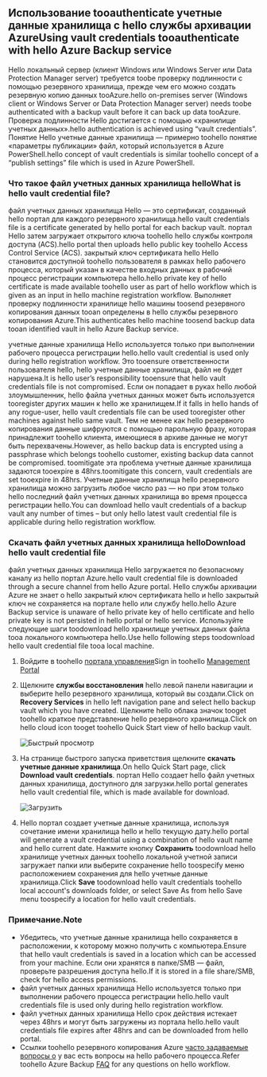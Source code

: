 ## <a name="using-vault-credentials-tooauthenticate-with-hello-azure-backup-service"></a><span data-ttu-id="7b69a-101">Использование tooauthenticate учетные данные хранилища с hello службы архивации Azure</span><span class="sxs-lookup"><span data-stu-id="7b69a-101">Using vault credentials tooauthenticate with hello Azure Backup service</span></span>
<span data-ttu-id="7b69a-102">Hello локальный сервер (клиент Windows или Windows Server или Data Protection Manager server) требуется toobe проверку подлинности с помощью резервного хранилища, прежде чем его можно создать резервную копию данных tooAzure.</span><span class="sxs-lookup"><span data-stu-id="7b69a-102">hello on-premises server (Windows client or Windows Server or Data Protection Manager server) needs toobe authenticated with a backup vault before it can back up data tooAzure.</span></span> <span data-ttu-id="7b69a-103">Проверка подлинности Hello достигается с помощью «хранилище учетных данных».</span><span class="sxs-lookup"><span data-stu-id="7b69a-103">hello authentication is achieved using “vault credentials”.</span></span> <span data-ttu-id="7b69a-104">Понятие Hello учетные данные хранилища — примерно toohello понятие «параметры публикации» файл, который используется в Azure PowerShell.</span><span class="sxs-lookup"><span data-stu-id="7b69a-104">hello concept of vault credentials is similar toohello concept of a “publish settings” file which is used in Azure PowerShell.</span></span>

### <a name="what-is-hello-vault-credential-file"></a><span data-ttu-id="7b69a-105">Что такое файл учетных данных хранилища hello</span><span class="sxs-lookup"><span data-stu-id="7b69a-105">What is hello vault credential file?</span></span>
<span data-ttu-id="7b69a-106">файл учетных данных хранилища Hello — это сертификат, созданный hello портал для каждого резервного хранилища.</span><span class="sxs-lookup"><span data-stu-id="7b69a-106">hello vault credentials file is a certificate generated by hello portal for each backup vault.</span></span> <span data-ttu-id="7b69a-107">портал Hello затем загружает открытого ключа toohello hello службы контроля доступа (ACS).</span><span class="sxs-lookup"><span data-stu-id="7b69a-107">hello portal then uploads hello public key toohello Access Control Service (ACS).</span></span> <span data-ttu-id="7b69a-108">закрытый ключ сертификата hello Hello становится доступной toohello пользователя в рамках hello рабочего процесса, который указан в качестве входных данных в рабочий процесс регистрации компьютера hello.</span><span class="sxs-lookup"><span data-stu-id="7b69a-108">hello private key of hello certificate is made available toohello user as part of hello workflow which is given as an input in hello machine registration workflow.</span></span> <span data-ttu-id="7b69a-109">Выполняет проверку подлинности хранилище hello машины toosend резервного копирования данных tooan определены в hello службы резервного копирования Azure.</span><span class="sxs-lookup"><span data-stu-id="7b69a-109">This authenticates hello machine toosend backup data tooan identified vault in hello Azure Backup service.</span></span>

<span data-ttu-id="7b69a-110">учетные данные хранилища Hello используется только при выполнении рабочего процесса регистрации hello.</span><span class="sxs-lookup"><span data-stu-id="7b69a-110">hello vault credential is used only during hello registration workflow.</span></span> <span data-ttu-id="7b69a-111">Это tooensure ответственности пользователя hello, hello учетные данные хранилища, файл не будет нарушена.</span><span class="sxs-lookup"><span data-stu-id="7b69a-111">It is hello user’s responsibility tooensure that hello vault credentials file is not compromised.</span></span> <span data-ttu-id="7b69a-112">Если он попадает в руках hello любой злоумышленник, hello файла учетных данных может быть используется tooregister других машин к hello же хранилищем.</span><span class="sxs-lookup"><span data-stu-id="7b69a-112">If it falls in hello hands of any rogue-user, hello vault credentials file can be used tooregister other machines against hello same vault.</span></span> <span data-ttu-id="7b69a-113">Тем не менее как hello резервного копирования данные шифруются с помощью парольную фразу, которая принадлежит toohello клиента, имеющиеся в архиве данные не могут быть перехвачены.</span><span class="sxs-lookup"><span data-stu-id="7b69a-113">However, as hello backup data is encrypted using a passphrase which belongs toohello customer, existing backup data cannot be compromised.</span></span> <span data-ttu-id="7b69a-114">toomitigate эта проблема учетные данные хранилища задаются tooexpire в 48hrs.</span><span class="sxs-lookup"><span data-stu-id="7b69a-114">toomitigate this concern, vault credentials are set tooexpire in 48hrs.</span></span> <span data-ttu-id="7b69a-115">Учетные данные хранилища hello резервного хранилища можно загрузить любое число раз — но при этом только hello последний файл учетных данных хранилища во время процесса регистрации hello.</span><span class="sxs-lookup"><span data-stu-id="7b69a-115">You can download hello vault credentials of a backup vault any number of times – but only hello latest vault credential file is applicable during hello registration workflow.</span></span>

### <a name="download-hello-vault-credential-file"></a><span data-ttu-id="7b69a-116">Скачать файл учетных данных хранилища hello</span><span class="sxs-lookup"><span data-stu-id="7b69a-116">Download hello vault credential file</span></span>
<span data-ttu-id="7b69a-117">файл учетных данных хранилища Hello загружается по безопасному каналу из hello портал Azure.</span><span class="sxs-lookup"><span data-stu-id="7b69a-117">hello vault credential file is downloaded through a secure channel from hello Azure portal.</span></span> <span data-ttu-id="7b69a-118">Hello службы архивации Azure не знает о hello закрытый ключ сертификата hello и hello закрытый ключ не сохраняется на портале hello или службу hello.</span><span class="sxs-lookup"><span data-stu-id="7b69a-118">hello Azure Backup service is unaware of hello private key of hello certificate and hello private key is not persisted in hello portal or hello service.</span></span> <span data-ttu-id="7b69a-119">Используйте следующие шаги toodownload hello хранилище учетных данных файла tooa локального компьютера hello.</span><span class="sxs-lookup"><span data-stu-id="7b69a-119">Use hello following steps toodownload hello vault credential file tooa local machine.</span></span>

1. <span data-ttu-id="7b69a-120">Войдите в toohello [портала управления](https://manage.windowsazure.com/)</span><span class="sxs-lookup"><span data-stu-id="7b69a-120">Sign in toohello [Management Portal](https://manage.windowsazure.com/)</span></span>
2. <span data-ttu-id="7b69a-121">Щелкните **службы восстановления** hello левой панели навигации и выберите hello резервного хранилища, который вы создали.</span><span class="sxs-lookup"><span data-stu-id="7b69a-121">Click on **Recovery Services** in hello left navigation pane and select hello backup vault which you have created.</span></span> <span data-ttu-id="7b69a-122">Щелкните hello облака значок tooget toohello краткое представление hello резервного хранилища.</span><span class="sxs-lookup"><span data-stu-id="7b69a-122">Click on hello cloud icon tooget toohello Quick Start view of hello backup vault.</span></span>
   
   ![Быстрый просмотр](./media/backup-download-credentials/quickview.png)
3. <span data-ttu-id="7b69a-124">На странице быстрого запуска приветствия щелкните **скачать учетные данные хранилища**.</span><span class="sxs-lookup"><span data-stu-id="7b69a-124">On hello Quick Start page, click **Download vault credentials**.</span></span> <span data-ttu-id="7b69a-125">портал Hello создает hello файл учетных данных хранилища, доступного для загрузки.</span><span class="sxs-lookup"><span data-stu-id="7b69a-125">hello  portal generates hello vault credential file, which is made available for download.</span></span>
   
   ![Загрузить](./media/backup-download-credentials/downloadvc.png)
4. <span data-ttu-id="7b69a-127">Hello портал создает учетные данные хранилища, используя сочетание имени хранилища hello и hello текущую дату.</span><span class="sxs-lookup"><span data-stu-id="7b69a-127">hello portal will generate a vault credential using a combination of hello vault name and hello current date.</span></span> <span data-ttu-id="7b69a-128">Нажмите кнопку **Сохранить** toodownload hello хранилище учетных данных toohello локальной учетной записи загружает папки или выберите сохранение hello toospecify меню расположением сохранения для hello учетные данные хранилища.</span><span class="sxs-lookup"><span data-stu-id="7b69a-128">Click **Save** toodownload hello vault credentials toohello local account's downloads folder, or select Save As from hello Save menu toospecify a location for hello vault credentials.</span></span>

### <a name="note"></a><span data-ttu-id="7b69a-129">Примечание.</span><span class="sxs-lookup"><span data-stu-id="7b69a-129">Note</span></span>
* <span data-ttu-id="7b69a-130">Убедитесь, что учетные данные хранилища hello сохраняется в расположении, к которому можно получить с компьютера.</span><span class="sxs-lookup"><span data-stu-id="7b69a-130">Ensure that hello vault credentials is saved in a location which can be accessed from your machine.</span></span> <span data-ttu-id="7b69a-131">Если они хранятся в папке/SMB — файл, проверьте разрешения доступа hello.</span><span class="sxs-lookup"><span data-stu-id="7b69a-131">If it is stored in a file share/SMB, check for hello access permissions.</span></span>
* <span data-ttu-id="7b69a-132">файл учетных данных хранилища Hello используется только при выполнении рабочего процесса регистрации hello.</span><span class="sxs-lookup"><span data-stu-id="7b69a-132">hello vault credentials file is used only during hello registration workflow.</span></span>
* <span data-ttu-id="7b69a-133">файл учетных данных хранилища Hello срок действия истекает через 48hrs и могут быть загружены из портала hello.</span><span class="sxs-lookup"><span data-stu-id="7b69a-133">hello vault credentials file expires after 48hrs and can be downloaded from hello portal.</span></span>
* <span data-ttu-id="7b69a-134">Ссылки toohello резервного копирования Azure [часто задаваемые вопросы о](../articles/backup/backup-azure-backup-faq.md) у вас есть вопросы на hello рабочего процесса.</span><span class="sxs-lookup"><span data-stu-id="7b69a-134">Refer toohello Azure Backup [FAQ](../articles/backup/backup-azure-backup-faq.md) for any questions on hello workflow.</span></span>

